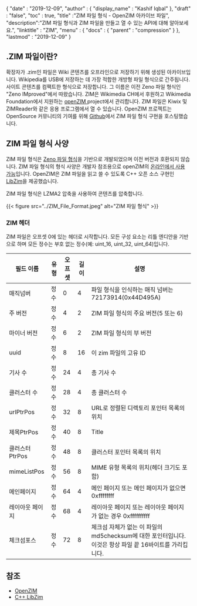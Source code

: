 {
  "date" : "2019-12-09",
  "author" : {
    "display_name" : "Kashif Iqbal"
},
  "draft" : "false",
  "toc" : true,
  "title" :"ZIM 파일 형식 - OpenZIM 아카이브 파일",
  "description":"ZIM 파일 형식과 ZIM 파일을 만들고 열 수 있는 API에 대해 알아보세요.",
  "linktitle" : "ZIM",
  "menu" : {
    "docs" : {
      "parent" : "compression"
}
},
  "lastmod" : "2019-12-09"
}

## .ZIM 파일이란? ##

확장자가 .zim인 파일은 Wiki 콘텐츠를 오프라인으로 저장하기 위해 생성된 아카이브입니다. Wikipedia를 USB에 저장하는 데 가장 적합한 개방형 파일 형식으로 간주됩니다. 사이트 콘텐츠를 컴팩트한 형식으로 저장합니다. 그 이름은 이전 Zeno 파일 형식인 "Zeno IMproved"에서 따왔습니다. ZIM은 Wikimedia CH에서 후원하고 Wikimedia Foundation에서 지원하는 [openZIM ](https://openzim.org/)project에서 관리합니다. ZIM 파일은 Kiwix 및 ZIMReader와 같은 응용 프로그램에서 열 수 있습니다. OpenZIM 프로젝트는 OpenSource 커뮤니티의 기여를 위해 [Github](https://github.com/openzim)에서 ZIM 파일 형식 구현을 호스팅했습니다.

## ZIM 파일 형식 사양

ZIM 파일 형식은 [Zeno 파일 형식](https://openzim.org/wiki/Zeno_file_format)을 기반으로 개발되었으며 이전 버전과 호환되지 않습니다. ZIM 파일 형식의 형식 사양은 개발자 참조용으로 openZIM의 [온라인에서 사용 가능](https://openzim.org/wiki/ZIM_file_format)입니다. OpenZIM은 ZIM 파일을 읽고 쓸 수 있도록 C++ 오픈 소스 구현인 [LibZim](https://openzim.org/wiki/Zimlib)을 제공했습니다.

ZIM 파일 형식은 LZMA2 압축을 사용하여 콘텐츠를 압축합니다.

{{< figure src="../ZIM_File_Format.jpeg" alt="ZIM 파일 형식" >}}


### ZIM 헤더

ZIM 파일은 오프셋 0에 있는 헤더로 시작합니다. 모든 구성 요소는 리틀 엔디안을 기반으로 하며 모든 정수는 부호 없는 정수(예: uint_16, uint_32, uint_64)입니다.

|필드 이름 |유형| 오프셋| 길이| 설명|
---|---|---|---|---|
|매직넘버| 정수| 0| 4| 파일 형식을 인식하는 매직 넘버는 72173914(0x44D495A)|
|주 버전| 정수| 4| 2| ZIM 파일 형식의 주요 버전(5 또는 6)|
|마이너 버전| 정수| 6| 2| ZIM 파일 형식의 부 버전|
|uuid| 정수| 8| 16| 이 zim 파일의 고유 ID|
|기사 수| 정수| 24| 4| 총 기사 수|
|클러스터 수| 정수| 28| 4| 총 클러스터 수|
|urlPtrPos| 정수| 32| 8| URL로 정렬된 디렉토리 포인터 목록의 위치|
|제목PtrPos| 정수| 40| 8| Title|에 의해 정렬된 디렉토리 포인터 목록의 위치
|클러스터 PtrPos| 정수| 48| 8| 클러스터 포인터 목록의 위치|
|mimeListPos| 정수| 56| 8| MIME 유형 목록의 위치(헤더 크기도 포함)|
|메인페이지| 정수| 64| 4| 메인 페이지 또는 메인 페이지가 없으면 0xffffffff|
|레이아웃 페이지| 정수| 68| 4| 레이아웃 페이지 또는 레이아웃 페이지가 없는 경우 0xffffffffff|
|체크섬포스| 정수| 72| 8| 체크섬 자체가 없는 이 파일의 md5checksum에 대한 포인터입니다. 이것은 항상 파일 끝 16바이트를 가리킵니다.|

## 참조 ##

* [OpenZIM](https://openzim.org/)
* [C++ LibZim](https://openzim.org/wiki/Zimlib)

